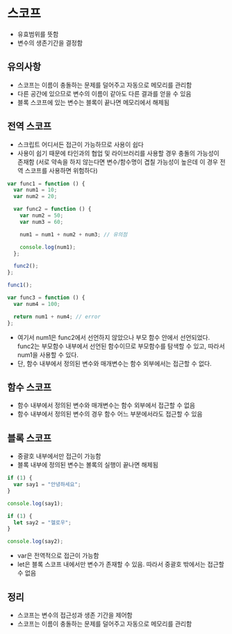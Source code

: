 # 스코프

- 유효범위를 뜻함
- 변수의 생존기간을 결정함

## 유의사항

- 스코프는 이름이 충돌하는 문제를 덜어주고 자동으로 메모리를 관리함
- 다른 공간에 있으므로 변수의 이름이 같아도 다른 결과를 얻을 수 있음
- 블록 스코프에 있는 변수는 블록이 끝나면 메모리에서 해제됨

## 전역 스코프

- 스크립트 어디서든 접근이 가능하므로 사용이 쉽다
- 사용이 쉽기 때문에 타인과의 협업 및 라이브러리를 사용할 경우 충돌의 가능성이 존재함 (서로 약속을 하지 않는다면 변수/함수명이 겹칠 가능성이 높은데 이 경우 전역 스코프를 사용하면 위험하다)

```js
var func1 = function () {
  var num1 = 10;
  var num2 = 20;

  var func2 = function () {
    var num2 = 50;
    var num3 = 60;

    num1 = num1 + num2 + num3; // 유의점

    console.log(num1);
  };

  func2();
};

func1();

var func3 = function () {
  var num4 = 100;

  return num1 + num4; // error
};
```

- 여기서 num1은 func2에서 선언하지 않았으나 부모 함수 안에서 선언되었다. func2는 부모함수 내부에서 선언된 함수이므로 부모함수를 탐색할 수 있고, 따라서 num1을 사용할 수 있다.
- 단, 함수 내부에서 정의된 변수와 매개변수는 함수 외부에서는 접근할 수 없다.

## 함수 스코프

- 함수 내부에서 정의된 변수와 매개변수는 함수 외부에서 접근할 수 없음
- 함수 내부에서 정의된 변수의 경우 함수 어느 부분에서라도 접근할 수 있음

## 블록 스코프

- 중괄호 내부에서만 접근이 가능함
- 블록 내부에 정의된 변수는 볼록의 실행이 끝나면 해제됨

```js
if (1) {
  var say1 = "안녕하세요";
}

console.log(say1);

if (1) {
  let say2 = "헬로우";
}

console.log(say2);
```

- var은 전역적으로 접근이 가능함
- let은 블록 스코프 내에서만 변수가 존재할 수 있음. 따라서 중괄호 밖에서는 접근할수 없음

## 정리

- 스코프는 변수의 접근성과 생존 기간을 제어함
- 스코프는 이름이 충돌하는 문제를 덜어주고 자동으로 메모리를 관리함
